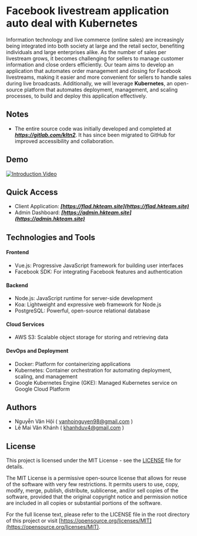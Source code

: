 # Facebook livestream application auto deal with Kubernetes 
Information technology and live commerce (online sales) are increasingly being integrated into both society at large and the retail sector, benefiting individuals and large enterprises alike. As the number of sales per livestream grows, it becomes challenging for sellers to manage customer information and close orders efficiently. Our team aims to develop an application that automates order management and closing for Facebook livestreams, making it easier and more convenient for sellers to handle sales during live broadcasts. Additionally, we will leverage __Kubernetes__, an open-source platform that automates deployment, management, and scaling processes, to build and deploy this application effectively.

## Notes
  - The entire source code was initially developed and completed at ***https://gitlab.com/kltn2***. It has since been migrated to GitHub for improved accessibility and collaboration.

## Demo
  [![Introduction Video](https://img.youtube.com/vi/0Gy9RAZZUNo/0.jpg)](https://www.youtube.com/watch?v=0Gy9RAZZUNo)

## Quick Access
  - Client Application: ***[https://flad.hkteam.site](https://flad.hkteam.site)***
  - Admin Dashboard: ***[https://admin.hkteam.site](https://admin.hkteam.site)***

## Technologies and Tools

#### Frontend
- Vue.js: Progressive JavaScript framework for building user interfaces
- Facebook SDK: For integrating Facebook features and authentication

#### Backend
- Node.js: JavaScript runtime for server-side development
- Koa: Lightweight and expressive web framework for Node.js
- PostgreSQL: Powerful, open-source relational database

#### Cloud Services
- AWS S3: Scalable object storage for storing and retrieving data

#### DevOps and Deployment
- Docker: Platform for containerizing applications
- Kubernetes: Container orchestration for automating deployment, scaling, and management
- Google Kubernetes Engine (GKE): Managed Kubernetes service on Google Cloud Platform

## Authors
  - Nguyễn Văn Hội ( vanhoinguyen98@gmail.com )
  - Lê Mai Văn Khánh ( khanhduv4@gmail.com )

## License

This project is licensed under the MIT License - see the [LICENSE](LICENSE) file for details.

The MIT License is a permissive open-source license that allows for reuse of the software with very few restrictions. It permits users to use, copy, modify, merge, publish, distribute, sublicense, and/or sell copies of the software, provided that the original copyright notice and permission notice are included in all copies or substantial portions of the software.

For the full license text, please refer to the LICENSE file in the root directory of this project or visit [https://opensource.org/licenses/MIT](https://opensource.org/licenses/MIT).

